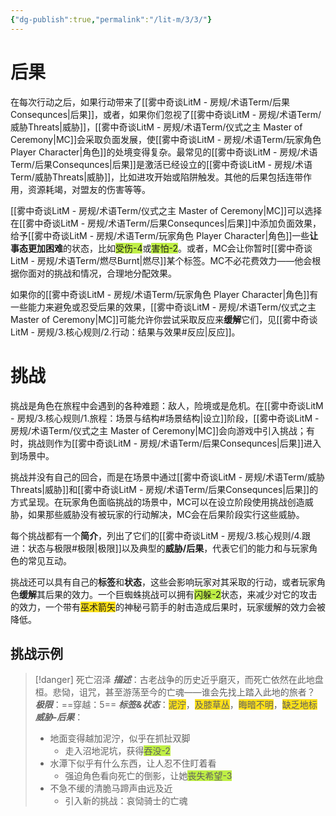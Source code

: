 ```yaml
---
{"dg-publish":true,"permalink":"/lit-m/3/3/"}
---
```


# 后果
在每次行动之后，如果行动带来了[[雾中奇谈LitM - 房规/术语Term/后果Consequnces\|后果]]，或者，如果你们忽视了[[雾中奇谈LitM - 房规/术语Term/威胁Threats\|威胁]]，[[雾中奇谈LitM - 房规/术语Term/仪式之主 Master of Ceremony\|MC]]会采取负面发展，使[[雾中奇谈LitM - 房规/术语Term/玩家角色 Player Character\|角色]]的处境变得复杂。最常见的[[雾中奇谈LitM - 房规/术语Term/后果Consequnces\|后果]]是激活已经设立的[[雾中奇谈LitM - 房规/术语Term/威胁Threats\|威胁]]，比如进攻开始或陷阱触发。其他的后果包括连带作用，资源耗竭，对盟友的伤害等等。

[[雾中奇谈LitM - 房规/术语Term/仪式之主 Master of Ceremony\|MC]]可以选择在[[雾中奇谈LitM - 房规/术语Term/后果Consequnces\|后果]]中添加负面效果，给予[[雾中奇谈LitM - 房规/术语Term/玩家角色 Player Character\|角色]]一些**让事态更加困难**的状态，比如<span style="background:#bfef45">受伤-4</span>或<span style="background:#bfef45">害怕-2</span>。或者，MC会让你暂时[[雾中奇谈LitM - 房规/术语Term/燃尽Burnt\|燃尽]]某个标签。MC不必花费效力——他会根据你面对的挑战和情况，合理地分配效果。

如果你的[[雾中奇谈LitM - 房规/术语Term/玩家角色 Player Character\|角色]]有一些能力来避免或忍受后果的效果，[[雾中奇谈LitM - 房规/术语Term/仪式之主 Master of Ceremony\|MC]]可能允许你尝试采取反应来**缓解**它们，见[[雾中奇谈LitM - 房规/3.核心规则/2.行动：结果与效果#反应\|反应]]。

# 挑战
挑战是角色在旅程中会遇到的各种难题：敌人，险境或是危机。在[[雾中奇谈LitM - 房规/3.核心规则/1.旅程：场景与结构#场景结构\|设立]]阶段，[[雾中奇谈LitM - 房规/术语Term/仪式之主 Master of Ceremony\|MC]]会向游戏中引入挑战；有时，挑战则作为[[雾中奇谈LitM - 房规/术语Term/后果Consequnces\|后果]]进入到场景中。

挑战并没有自己的回合，而是在场景中通过[[雾中奇谈LitM - 房规/术语Term/威胁Threats\|威胁]]和[[雾中奇谈LitM - 房规/术语Term/后果Consequnces\|后果]]的方式呈现。在玩家角色面临挑战的场景中，MC可以在设立阶段使用挑战创造威胁，如果那些威胁没有被玩家的行动解决，MC会在后果阶段实行这些威胁。

每个挑战都有一个**简介**，列出了它们的[[雾中奇谈LitM - 房规/3.核心规则/4.跟进：状态与极限#极限\|极限]]以及典型的**威胁/后果**，代表它们的能力和与玩家角色的常见互动。

挑战还可以具有自己的**标签**和**状态**，这些会影响玩家对其采取的行动，或者玩家角色**缓解**其后果的效力。一个巨蜘蛛挑战可以拥有<span style="background:#bfef45">闪躲-2</span>状态，来减少对它的攻击的效力，一个带有<span style="background:#ffe119">巫术箭矢</span>的神秘弓箭手的射击造成后果时，玩家缓解的效力会被降低。

## 挑战示例
>[!danger] 死亡沼泽
>***描述***：古老战争的历史近乎磨灭，而死亡依然在此地盘桓。悲恸，诅咒，甚至游荡至今的亡魂——谁会先找上踏入此地的旅者？
>***极限***：==穿越：5==
>***标签&状态***：<span style="background:#ffe119">泥泞</span>，<span style="background:#ffe119">及膝草丛</span>，<span style="background:#ffe119">晦暗不明</span>，<span style="background:#ffe119">缺乏地标</span>
>***威胁-后果***：
>- 地面变得越加泥泞，似乎在抓扯双脚
>	- 走入沼地泥坑，获得<span style="background:#bfef45">吞没-2</span>
>- 水潭下似乎有什么东西，让人忍不住盯着看
>	- 强迫角色看向死亡的倒影，让她<span style="background:#bfef45">丧失希望-3</span>
>- 不急不缓的清脆马蹄声由远及近
>	- 引入新的挑战：哀恸骑士的亡魂
